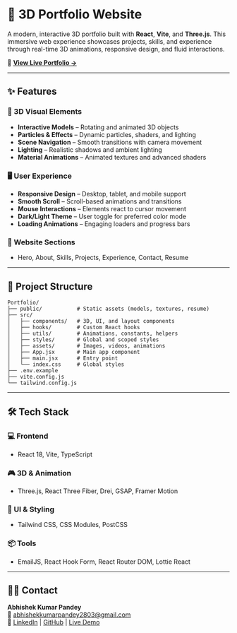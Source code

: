 # 🚀 3D Portfolio Website

A modern, interactive 3D portfolio built with **React**, **Vite**, and **Three.js**. This immersive web experience showcases projects, skills, and experience through real-time 3D animations, responsive design, and fluid interactions.

🔗 **[View Live Portfolio →]([https://abhishekportfolio-61sq.onrender.com])**

---

## ✨ Features

### 🎨 3D Visual Elements
- **Interactive Models** – Rotating and animated 3D objects
- **Particles & Effects** – Dynamic particles, shaders, and lighting
- **Scene Navigation** – Smooth transitions with camera movement
- **Lighting** – Realistic shadows and ambient lighting
- **Material Animations** – Animated textures and advanced shaders

### 🖥️ User Experience
- **Responsive Design** – Desktop, tablet, and mobile support
- **Smooth Scroll** – Scroll-based animations and transitions
- **Mouse Interactions** – Elements react to cursor movement
- **Dark/Light Theme** – User toggle for preferred color mode
- **Loading Animations** – Engaging loaders and progress bars

### 📱 Website Sections
- Hero, About, Skills, Projects, Experience, Contact, Resume

---

## 📁 Project Structure

```
Portfolio/
├── public/           # Static assets (models, textures, resume)
├── src/
│   ├── components/   # 3D, UI, and layout components
│   ├── hooks/        # Custom React hooks
│   ├── utils/        # Animations, constants, helpers
│   ├── styles/       # Global and scoped styles
│   ├── assets/       # Images, videos, animations
│   ├── App.jsx       # Main app component
│   ├── main.jsx      # Entry point
│   └── index.css     # Global styles
├── .env.example
├── vite.config.js
└── tailwind.config.js
```

---

## 🛠️ Tech Stack

### 💻 Frontend
- React 18, Vite, TypeScript

### 🎮 3D & Animation
- Three.js, React Three Fiber, Drei, GSAP, Framer Motion

### 🎨 UI & Styling
- Tailwind CSS, CSS Modules, PostCSS

### 📦 Tools
- EmailJS, React Hook Form, React Router DOM, Lottie React

---

## 👨‍💻 Contact

**Abhishek Kumar Pandey**  
📧 abhishekkumarpandey2803@gmail.com  
🔗 [LinkedIn](https://www.linkedin.com/in/abhishek-kumar-pandey-se/) | [GitHub](https://github.com/ABHISHEK-AKP) | [Live Demo](https://abhishekportfolio-61sq.onrender.com)
